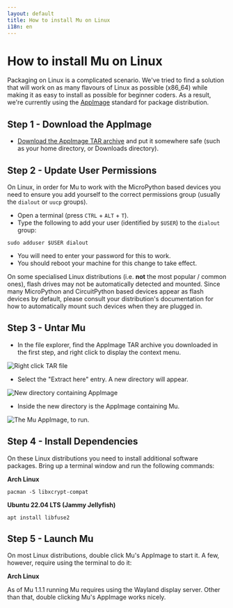 ```yaml
---
layout: default
title: How to install Mu on Linux 
i18n: en
---
```


# How to install Mu on Linux

Packaging on Linux is a complicated scenario. We've tried to find a solution
that will work on as many flavours of Linux as possible (x86_64) while making
it as easy to install as possible for beginner coders. As a result, we're
currently using the [AppImage](https://appimage.org/) standard for package distribution.


## Step 1 - Download the AppImage

* [Download the AppImage TAR archive](/en/download) and put it somewhere safe
  (such as your home directory, or Downloads directory).


## Step 2 - Update User Permissions

On Linux, in order for Mu to work with the MicroPython based devices
you need to ensure you add yourself to the correct permissions group
(usually the `dialout` or `uucp` groups).

* Open a terminal (press `CTRL` + `ALT` + `T`).
* Type the following to add your user (identified by `$USER`) to the `dialout` group:

```
sudo adduser $USER dialout
```
* You will need to enter your password for this to work.
* You should reboot your machine for this change to take effect.

On some specialised Linux distributions (i.e. **not** the most popular / common
ones), flash drives may not be automatically detected and mounted. Since many
MicroPython and CircuitPython based devices appear as flash devices by default,
please consult your distribution's documentation for how to automatically
mount such devices when they are plugged in.


## Step 3 - Untar Mu

* In the file explorer, find the AppImage TAR archive you downloaded in the
  first step, and right click to display the context menu.

<div class="row">
  <img src="/img/en/howto/extract_here.png" alt="Right click TAR file" class="img-responsive center-block img-rounded "/>
  <br/>
</div>

* Select the "Extract here" entry. A new directory will appear.

<div class="row">
  <img src="/img/en/howto/extract_here2.png" alt="New directory containing AppImage" class="img-responsive center-block img-rounded "/>
  <br/>
</div>

* Inside the new directory is the AppImage containing Mu.


<div class="row">
  <img src="/img/en/howto/extract_here3.png" alt="The Mu AppImage, to run." class="img-responsive center-block img-rounded "/>
  <br/>
</div>

## Step 4 - Install Dependencies

On these Linux distributions you need to install additional software packages.
Bring up a terminal window and run the following commands:

**Arch Linux**

```
pacman -S libxcrypt-compat
```

**Ubuntu 22.04 LTS (Jammy Jellyfish)**

```
apt install libfuse2
```


## Step 5 - Launch Mu

On most Linux distributions, double click Mu's AppImage to start it.
A few, however, require using the terminal to do it:

**Arch Linux**

As of Mu 1.1.1 running Mu requires using the Wayland display server.
Other than that, double clicking Mu's AppImage works nicely.
